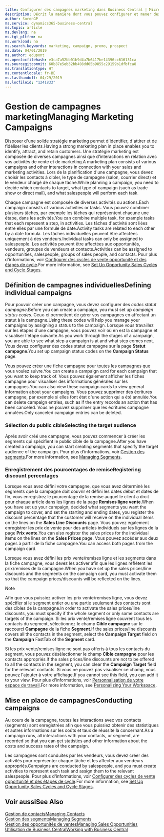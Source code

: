 ```yaml
---
title: Configurer des campagnes marketing dans Business Central | Microsoft Docs
description: Décrit la manière dont vous pouvez configurer et mener des campagnes marketing dans Business Central afin de vous aider à identifier et attirer des prospects et à fidéliser les clients.
author: SorenGP
ms.service: dynamics365-business-central
ms.topic: article
ms.devlang: na
ms.tgt_pltfrm: na
ms.workload: na
ms.search.keywords: marketing, campaign, promo, prospect
ms.date: 04/01/2019
ms.author: edupont
ms.openlocfilehash: e3ca7a52bb01b9d4a7b6417be14396cc616131ca
ms.sourcegitcommit: 60b87e5eb32bb408dd65b9855c29159b1dfbfca8
ms.translationtype: HT
ms.contentlocale: fr-BE
ms.lasthandoff: 04/29/2019
ms.locfileid: "1241833"
---
```

# <a name="managing-marketing-campaigns"></a><span data-ttu-id="d60ab-103">Gestion de campagnes marketing</span><span class="sxs-lookup"><span data-stu-id="d60ab-103">Managing Marketing Campaigns</span></span>
<span data-ttu-id="d60ab-104">Disposer d'une solide stratégie marketing permet d'identifier, d'attirer et de fidéliser les clients.</span><span class="sxs-lookup"><span data-stu-id="d60ab-104">Having a strong marketing plan in place enables you to identify, attract, and retain customers.</span></span> <span data-ttu-id="d60ab-105">Une stratégie marketing est composée de diverses campagnes ainsi que d'interactions en relation avec vos activités de vente et de marketing.</span><span class="sxs-lookup"><span data-stu-id="d60ab-105">A marketing plan consists of various campaigns and other interactions in connection with your sales and marketing activities.</span></span> <span data-ttu-id="d60ab-106">Lors de la planification d'une campagne, vous devez choisir les contacts à cibler, le type de campagne (salon, courrier direct) et le vendeur chargé de chaque tâche.</span><span class="sxs-lookup"><span data-stu-id="d60ab-106">While planning a campaign, you need to decide which contacts to target, what type of campaign (such as trade show or direct mail), and what salespeople will perform each task.</span></span>

<span data-ttu-id="d60ab-107">Chaque campagne est composée de diverses activités ou actions.</span><span class="sxs-lookup"><span data-stu-id="d60ab-107">Each campaign consists of various activities or tasks.</span></span> <span data-ttu-id="d60ab-108">Vous pouvez combiner plusieurs tâches, par exemple les tâches qui représentent chacune une étape, dans les activités.</span><span class="sxs-lookup"><span data-stu-id="d60ab-108">You can combine multiple task, for example tasks that each represent a step, in activities.</span></span> <span data-ttu-id="d60ab-109">Les tâches d'activité sont liées entre elles par une formule de date.</span><span class="sxs-lookup"><span data-stu-id="d60ab-109">Activity tasks are related to each other by a date formula.</span></span> <span data-ttu-id="d60ab-110">Les tâches individuelles peuvent être affectées uniquement à des vendeurs.</span><span class="sxs-lookup"><span data-stu-id="d60ab-110">Individual tasks can only be assigned to salespeople.</span></span> <span data-ttu-id="d60ab-111">Les activités peuvent être affectées aux opportunités, vendeurs, groupes de vendeurs et contacts.</span><span class="sxs-lookup"><span data-stu-id="d60ab-111">Activities can be assigned to opportunities, salespeople, groups of sales people, and contacts.</span></span> <span data-ttu-id="d60ab-112">Pour plus d'informations, voir [Configurer des cycles de vente opportunité et des étapes de cycle](marketing-how-setup-opportunity-sales-cycles-stages.md).</span><span class="sxs-lookup"><span data-stu-id="d60ab-112">For more information, see [Set Up Opportunity Sales Cycles and Cycle Stages](marketing-how-setup-opportunity-sales-cycles-stages.md).</span></span>

## <a name="defining-individual-campaigns"></a><span data-ttu-id="d60ab-113">Définition de campagnes individuelles</span><span class="sxs-lookup"><span data-stu-id="d60ab-113">Defining individual campaigns</span></span>
<span data-ttu-id="d60ab-114">Pour pouvoir créer une campagne, vous devez configurer des *codes statut campagne*.</span><span class="sxs-lookup"><span data-stu-id="d60ab-114">Before you can create a campaign, you must set up *campaign status codes*.</span></span> <span data-ttu-id="d60ab-115">Ceux-ci permettent de gérer vos campagnes en affectant un statut à la campagne.</span><span class="sxs-lookup"><span data-stu-id="d60ab-115">Using these codes will help you manage your campaigns by assigning a status to the campaign.</span></span> <span data-ttu-id="d60ab-116">Lorsque vous travaillez sur les étapes d'une campagne, vous pouvez voir où en est la campagne et visualiser l'étape suivante.</span><span class="sxs-lookup"><span data-stu-id="d60ab-116">As you work through the stages of a campaign, you are able to see what step a campaign is at and what step comes next.</span></span> <span data-ttu-id="d60ab-117">Vous devez configurer des codes statut campagne sur la page **Statut campagne**.</span><span class="sxs-lookup"><span data-stu-id="d60ab-117">You set up campaign status codes on the **Campaign Status** page.</span></span>

<span data-ttu-id="d60ab-118">Vous pouvez créer une fiche campagne pour toutes les campagnes que vous voulez suivre.</span><span class="sxs-lookup"><span data-stu-id="d60ab-118">You can create a campaign card for each campaign that you want to keep track of.</span></span> <span data-ttu-id="d60ab-119">Vous pouvez également afficher les fiches campagne pour visualiser des informations générales sur les campagnes.</span><span class="sxs-lookup"><span data-stu-id="d60ab-119">You can also view these campaign cards to view general information about your campaigns.</span></span>
<span data-ttu-id="d60ab-120">Vous pouvez supprimer des écritures campagne, par exemple si elles font état d'une action qui a été annulée.</span><span class="sxs-lookup"><span data-stu-id="d60ab-120">You can delete campaign entries, such as if the entry records an action that has been canceled.</span></span> <span data-ttu-id="d60ab-121">Vous ne pouvez supprimer que les écritures campagne annulées.</span><span class="sxs-lookup"><span data-stu-id="d60ab-121">Only canceled campaign entries can be deleted.</span></span>

### <a name="selecting-the-target-audience"></a><span data-ttu-id="d60ab-122">Sélection du public cible</span><span class="sxs-lookup"><span data-stu-id="d60ab-122">Selecting the target audience</span></span>
<span data-ttu-id="d60ab-123">Après avoir créé une campagne, vous pouvez commencer à créer les segments qui spécifient le public cible de la campagne.</span><span class="sxs-lookup"><span data-stu-id="d60ab-123">After you have created a campaign, you can start creating segments that specify the target audience of the campaign.</span></span> <span data-ttu-id="d60ab-124">Pour plus d'informations, voir [Gestion des segments](marketing-segments.md).</span><span class="sxs-lookup"><span data-stu-id="d60ab-124">For more information, see [Managing Segments](marketing-segments.md).</span></span>

### <a name="registering-discount-percentages"></a><span data-ttu-id="d60ab-125">Enregistrement des pourcentages de remise</span><span class="sxs-lookup"><span data-stu-id="d60ab-125">Registering discount percentages</span></span>
<span data-ttu-id="d60ab-126">Lorsque vous avez défini votre campagne, que vous avez déterminé les segments que la campagne doit couvrir et défini les dates début et dates de fin, vous enregistrez le pourcentage de la remise auquel le client a droit pour chaque article dans les lignes de la page **Remises ligne vente**.</span><span class="sxs-lookup"><span data-stu-id="d60ab-126">When you have set up your campaign, decided what segments you want the campaign to cover, and set the starting and ending dates, you register the discount percentage that the customer will receive on the individual items on the lines on the **Sales Line Discounts** page.</span></span> <span data-ttu-id="d60ab-127">Vous pouvez également enregistrer les prix de vente pour des articles individuels sur les lignes de la page **Prix vente**.</span><span class="sxs-lookup"><span data-stu-id="d60ab-127">You can also register the sales prices for the individual items on the lines on the **Sales Prices** page.</span></span> <span data-ttu-id="d60ab-128">Vous pouvez accéder aux deux pages à partir de la fiche campagne.</span><span class="sxs-lookup"><span data-stu-id="d60ab-128">You can access both pages from the campaign card.</span></span>

 <span data-ttu-id="d60ab-129">Lorsque vous avez défini les prix vente/remises ligne et les segments dans la fiche campagne, vous devez les activer afin que les lignes reflètent les prix/remises de la campagne.</span><span class="sxs-lookup"><span data-stu-id="d60ab-129">When you have set up the sales prices/line discounts and the segments on the campaign card, you must activate them so that the campaign prices/discounts will be reflected on the lines.</span></span>

> [!NOTE]  
>   <span data-ttu-id="d60ab-130">Afin que vous puissiez activer les prix vente/remises ligne, vous devez spécifier si le segment entier ou une partie seulement des contacts sont des cibles de la campagne.</span><span class="sxs-lookup"><span data-stu-id="d60ab-130">In order to activate the sales prices/line discounts, you must specify if the whole segment or only some contacts are targets of the campaign.</span></span> <span data-ttu-id="d60ab-131">Si les prix vente/remises ligne couvrent tous les contacts du segment, sélectionnez le champ **Cible campagne** sur le raccourci **Campagne** de la fiche **Segment**.</span><span class="sxs-lookup"><span data-stu-id="d60ab-131">If the sales prices/line discounts covers all the contacts in the segment, select the **Campaign Target** field on the **Campaign** FastTab of the **Segment** card.</span></span>

<span data-ttu-id="d60ab-132">Si les prix vente/remises ligne ne sont pas offerts à tous les contacts du segment, vous pouvez désélectionner le champ **Cible campagne** pour les contacts appropriés.</span><span class="sxs-lookup"><span data-stu-id="d60ab-132">If the sales prices/line discounts are not to be offered to all the contacts in the segment, you can clear the **Campaign Target** field for the relevant contacts.</span></span> <span data-ttu-id="d60ab-133">Si vous ne pouvez pas visualiser ce champ, vous pouvez l'ajouter à votre affichage.</span><span class="sxs-lookup"><span data-stu-id="d60ab-133">If you cannot see this field, you can add it to your view.</span></span> <span data-ttu-id="d60ab-134">Pour plus d'informations, voir [Personnalisation de votre espace de travail](ui-personalization-user.md).</span><span class="sxs-lookup"><span data-stu-id="d60ab-134">For more information, see [Personalizing Your Workspace](ui-personalization-user.md).</span></span>

## <a name="conducting-campaigns"></a><span data-ttu-id="d60ab-135">Mise en place de campagnes</span><span class="sxs-lookup"><span data-stu-id="d60ab-135">Conducting campaigns</span></span>
<span data-ttu-id="d60ab-136">Au cours de la campagne, toutes les interactions avec vos contacts (segments) sont enregistrées afin que vous puissiez obtenir des statistiques et autres informations sur les coûts et taux de réussite la concernant.</span><span class="sxs-lookup"><span data-stu-id="d60ab-136">As a campaign runs, all interactions with your contacts, or segment, are recorded so that you can get statistics and other information about the costs and success rates of the campaign.</span></span>

<span data-ttu-id="d60ab-137">Les campagnes sont conduites par les vendeurs, vous devez créer des activités pour représenter chaque tâche et les affecter aux vendeurs appropriés.</span><span class="sxs-lookup"><span data-stu-id="d60ab-137">Campaigns are conducted by salespeople, and you must create activities to represent each task and assign them to the relevant salespeople.</span></span> <span data-ttu-id="d60ab-138">Pour plus d'informations, voir [Configurer des cycles de vente opportunité et des étapes de cycle](marketing-how-setup-opportunity-sales-cycles-stages.md).</span><span class="sxs-lookup"><span data-stu-id="d60ab-138">For more information, see [Set Up Opportunity Sales Cycles and Cycle Stages](marketing-how-setup-opportunity-sales-cycles-stages.md).</span></span>

## <a name="see-also"></a><span data-ttu-id="d60ab-139">Voir aussi</span><span class="sxs-lookup"><span data-stu-id="d60ab-139">See Also</span></span>
[<span data-ttu-id="d60ab-140">Gestion de contacts</span><span class="sxs-lookup"><span data-stu-id="d60ab-140">Managing Contacts</span></span>](marketing-contacts.md)  
[<span data-ttu-id="d60ab-141">Gestion des segments</span><span class="sxs-lookup"><span data-stu-id="d60ab-141">Managing Segments</span></span>](marketing-segments.md)  
[<span data-ttu-id="d60ab-142">Gestion des opportunités de ventes</span><span class="sxs-lookup"><span data-stu-id="d60ab-142">Managing Sales Opportunities</span></span>](marketing-manage-sales-opportunities.md)  
[<span data-ttu-id="d60ab-143">Utilisation de Business Central</span><span class="sxs-lookup"><span data-stu-id="d60ab-143">Working with Business Central</span></span>](ui-work-product.md)  
